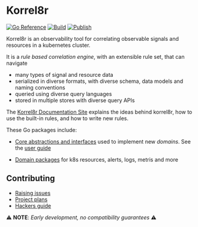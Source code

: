 # Korrel8r

[![Go Reference](https://pkg.go.dev/badge/github.com/korrel8r/korrel8r.svg)](https://pkg.go.dev/github.com/korrel8r/korrel8r)
[![Build](https://github.com/korrel8r/korrel8r/actions/workflows/build.yml/badge.svg)](https://github.com/korrel8r/korrel8r/actions/workflows/build.yml)
[![Publish](https://github.com/korrel8r/korrel8r/actions/workflows/publish.yml/badge.svg)](https://github.com/korrel8r/korrel8r/actions/workflows/publish.yml)

Korrel8r is an observability tool for correlating observable signals and resources in a kubernetes cluster.

It is a _rule based correlation engine_, with an extensible rule set, that can navigate
- many types of signal and resource data
- serialized in diverse formats, with diverse schema, data models and naming conventions
- queried using diverse query languages
- stored in multiple stores with diverse query APIs

The [Korrel8r Documentation Site](https://korrel8r.github.io/korrel8r) explains the ideas behind korrel8r,
how to use the built-in rules, and how to write new rules.

These Go packages include:
- [Core abstractions and interfaces](https://pkg.go.dev/github.com/korrel8r/korrel8r/pkg/korrel8r)
  used to implement new _domains_. See the [user guide](https://korrel8r.github.io/korrel8r)

- [Domain packages](https://pkg.go.dev/github.com/korrel8r/korrel8r/pkg/domains) for k8s resources, alerts, logs, metris and more

## Contributing

- [Raising issues](https://github.com/korrel8r/korrel8r/issues)
- [Project plans](https://github.com/orgs/korrel8r/projects/3/views/2)
- [Hackers guide](./doc/HACKING.adoc)

⚠️ **NOTE**: _Early development, no compatibility guarantees_ ⚠️

<!-- ❗NOTE❗ All documentation on this site uses asciidoc, exccept for this README. -->
<!-- This README is markdown to display properly on pkg.go.dev, for Go package documentation. -->
